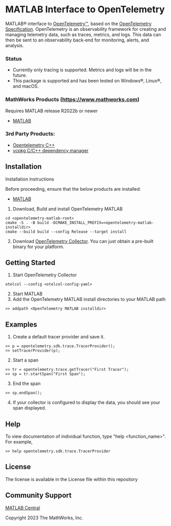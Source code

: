 # MATLAB Interface to OpenTelemetry

MATLAB&reg; interface to [OpenTelemetry&trade;](https://opentelemetry.io/), based on the [OpenTelemetry Specification](https://opentelemetry.io/docs/reference/specification/). OpenTelemetry is an observability framework for creating and managing telemetry data, such as traces, metrics, and logs. This data can then be sent to an observability back-end for monitoring, alerts, and analysis. 

### Status
- Currently only tracing is supported. Metrics and logs will be in the future.
- This package is supported and has been tested on Windows&reg;, Linux&reg;, and macOS.

### MathWorks Products (https://www.mathworks.com)

Requires MATLAB release R2022b or newer
- [MATLAB](https://www.mathworks.com/products/matlab.html)

### 3rd Party Products:
- [Opentelemetry C++](https://github.com/open-telemetry/opentelemetry-cpp)
- [vcpkg C/C++ dependency manager](https://vcpkg.io)

## Installation 
Installation instructions

Before proceeding, ensure that the below products are installed:
* [MATLAB](https://www.mathworks.com/products/matlab.html)

1. Download, Build and install OpenTelemetry MATLAB
```
cd <opentelemetry-matlab-root>
cmake -S . -B build -DCMAKE_INSTALL_PREFIX=<opentelemetry-matlab-installdir>
cmake --build build --config Release --target install

```
2. Download [OpenTelemetry Collector](https://github.com/open-telemetry/opentelemetry-collector-releases/releases). You can just obtain a pre-built binary for your platform.

## Getting Started
1. Start OpenTelemetry Collector
```
otelcol --config <otelcol-config-yaml>
```
2. Start MATLAB
3. Add the OpenTelemetry MATLAB install directories to your MATLAB path
```
>> addpath <OpenTelemetry MATLAB installdir>
```
## Examples
1. Create a default tracer provider and save it.
```
>> p = opentelemetry.sdk.trace.TracerProvider();
>> setTracerProvider(p);
```
2. Start a span
```
>> tr = opentelemetry.trace.getTracer("First Tracer");
>> sp = tr.startSpan("First Span");
```
3. End the span
``` 
>> sp.endSpan();
```
4. If your collector is configured to display the data, you should see your span displayed. 

## Help
To view documentation of individual function, type "help \<function_name>\". For example,
```
>> help opentelemetry.sdk.trace.TracerProvider
```
 
## License
The license is available in the License file within this repository

## Community Support
[MATLAB Central](https://www.mathworks.com/matlabcentral)

Copyright 2023 The MathWorks, Inc.
